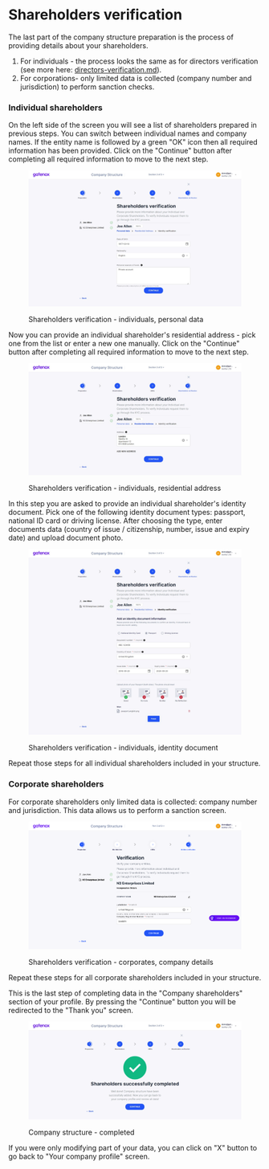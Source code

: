 # Shareholders verification

The last part of the company structure preparation is the process of providing details about your shareholders.

1. For individuals - the process looks the same as for directors verification (see more here: [directors-verification.md](../add-edit-directors/directors-verification.md "mention")).
2. For corporations- only limited data is collected (company number and jurisdiction) to perform sanction checks.

### Individual shareholders

On the left side of the screen you will see a list of shareholders prepared in previous steps. You can switch between individual names and company names. If the entity name is followed by a green "OK" icon then all required information has been provided. Click on the "Continue" button after completing all required information to move to the next step.

<figure><img src="../../../.gitbook/assets/cs_verif_individual.png" alt="Shareholders verification - individuals, personal data"><figcaption><p>Shareholders verification - individuals, personal data</p></figcaption></figure>

Now you can provide an individual shareholder's residential address - pick one from the list or enter a new one manually. Click on the "Continue" button after completing all required information to move to the next step.

<figure><img src="../../../.gitbook/assets/cs_verif_individual_2.png" alt="Shareholders verification - individuals, residential address"><figcaption><p>Shareholders verification - individuals, residential address</p></figcaption></figure>

In this step you are asked to provide an individual shareholder's identity document. Pick one of the following identity document types: passport, national ID card or driving license. After choosing the type, enter documents data (country of issue / citizenship, number, issue and expiry date) and upload document photo.

<figure><img src="../../../.gitbook/assets/cs_verif_individual_3.png" alt="Shareholders verification - individuals, identity document"><figcaption><p>Shareholders verification - individuals, identity document</p></figcaption></figure>

Repeat those steps for all individual shareholders included in your structure.

### Corporate shareholders

For corporate shareholders only limited data is collected: company number and jurisdiction. This data allows us to perform a sanction screen.

<figure><img src="../../../.gitbook/assets/cs_verif.png" alt="Shareholders verification - corporates, company details"><figcaption><p>Shareholders verification - corporates, company details</p></figcaption></figure>

Repeat these steps for all corporate shareholders included in your structure.

This is the last step of completing data in the "Company shareholders" section of your profile. By pressing the "Continue" button you will be redirected to the "Thank you" screen.

<figure><img src="../../../.gitbook/assets/cs_completed.png" alt="Company structure - completed"><figcaption><p>Company structure - completed</p></figcaption></figure>

If you were only modifying part of your data, you can click on "X" button to go back to "Your company profile" screen.
